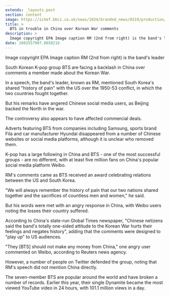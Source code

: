 ```yaml
--- 
extends: _layouts.post 
section: content 
image: https://ichef.bbci.co.uk/news/1024/branded_news/0219/production/_114873500_tv063335240.jpg 
title: > 
  BTS in trouble in China over Korean War comments 
description: > 
  Image copyright EPA Image caption RM (2nd from right) is the band's leaderSouth Korean K-pop group BTS are facing a backlash in China over comments a member made about the Korean War.But his remarks have angered Chinese social media users, as Beijing backed the North in the war.K-pop has a large following in China and BTS - one of the most successful groups - are no different, with at least five million fans on China's popular social media platform Weibo.RM's comments came as BTS received an award celebrating relations between the US and South Korea."They [BTS] should not make any money from China," one angry user commented on Weibo, according to Reuters news agency. 
date: 1602557907.8658216 
--- 
```

Image copyright EPA Image caption RM (2nd from right) is the band's leader

South Korean K-pop group BTS are facing a backlash in China over comments a member made about the Korean War.

In a speech, the band's leader, known as RM, mentioned South Korea's shared "history of pain" with the US over the 1950-53 conflict, in which the two countries fought together.

But his remarks have angered Chinese social media users, as Beijing backed the North in the war.

The controversy also appears to have affected commercial deals.

Adverts featuring BTS from companies including Samsung, sports brand Fila and car manufacturer Hyundai disappeared from a number of Chinese websites or social media platforms, although it is unclear who removed them.

K-pop has a large following in China and BTS - one of the most successful groups - are no different, with at least five million fans on China's popular social media platform Weibo.

RM's comments came as BTS received an award celebrating relations between the US and South Korea.

"We will always remember the history of pain that our two nations shared together and the sacrifices of countless men and women," he said.

But his words were met with an angry response in China, with Weibo users noting the losses their country suffered.

According to China's state-run Global Times newspaper, "Chinese netizens said the band's totally one-sided attitude to the Korean War hurts their feelings and negates history", adding that the comments were designed to "play up" to US audiences.

"They [BTS] should not make any money from China," one angry user commented on Weibo, according to Reuters news agency.

However, a number of people on Twitter defended the group, noting that RM's speech did not mention China directly.

The seven-member BTS are popular around the world and have broken a number of records. Earlier this year, their single Dynamite became the most viewed YouTube video in 24 hours, with 101.1 million views in a day.